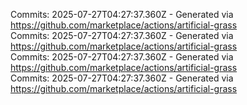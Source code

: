 Commits: 2025-07-27T04:27:37.360Z - Generated via https://github.com/marketplace/actions/artificial-grass
<br>
Commits: 2025-07-27T04:27:37.360Z - Generated via https://github.com/marketplace/actions/artificial-grass
<br>
Commits: 2025-07-27T04:27:37.360Z - Generated via https://github.com/marketplace/actions/artificial-grass
<br>
Commits: 2025-07-27T04:27:37.360Z - Generated via https://github.com/marketplace/actions/artificial-grass
<br>
